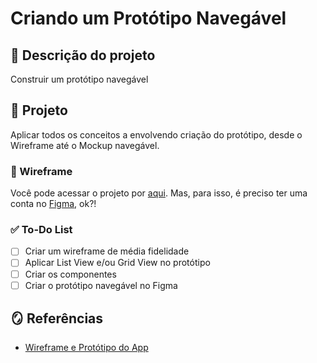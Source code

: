 # Criando um Protótipo Navegável

## 🎯 Descrição do projeto

Construir um protótipo navegável

## 📑 Projeto

Aplicar todos os conceitos a envolvendo criação do protótipo, desde o Wireframe até o Mockup navegável.

### 📱 Wireframe

Você pode acessar o projeto por [aqui](https://www.figma.com/file/z3FwAqTsd2kCQRaEUu5Yis/Portf%C3%B3lio?node-id=14%3A21&t=jvQmaqm6pDWrRJyW-1). Mas, para isso, é preciso ter uma conta no [Figma](www.figma.com), ok?!

### ✅ To-Do List

- [ ] Criar um wireframe de média fidelidade
- [ ] Aplicar List View e/ou Grid View no protótipo
- [ ] Criar os componentes
- [ ] Criar o protótipo navegável no Figma

## 🪞 Referências

- [Wireframe e Protótipo do App](https://www.figma.com/file/X3OLswtd7POujm82zhb3Wp/Wireframe-App)
